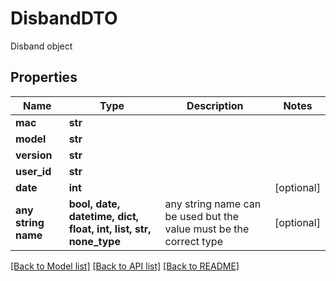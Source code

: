 # DisbandDTO

Disband object

## Properties
Name | Type | Description | Notes
------------ | ------------- | ------------- | -------------
**mac** | **str** |  | 
**model** | **str** |  | 
**version** | **str** |  | 
**user_id** | **str** |  | 
**date** | **int** |  | [optional] 
**any string name** | **bool, date, datetime, dict, float, int, list, str, none_type** | any string name can be used but the value must be the correct type | [optional]

[[Back to Model list]](../README.md#documentation-for-models) [[Back to API list]](../README.md#documentation-for-api-endpoints) [[Back to README]](../README.md)


